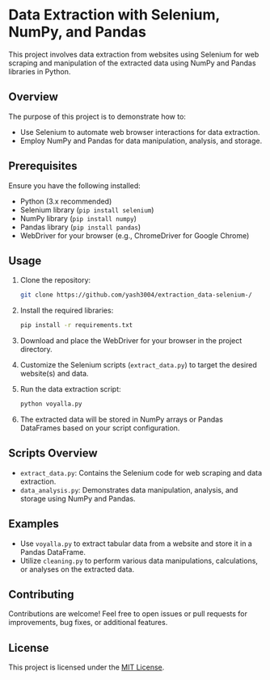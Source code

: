 # Data Extraction with Selenium, NumPy, and Pandas

This project involves data extraction from websites using Selenium for web scraping and manipulation of the extracted data using NumPy and Pandas libraries in Python.

## Overview

The purpose of this project is to demonstrate how to:

- Use Selenium to automate web browser interactions for data extraction.
- Employ NumPy and Pandas for data manipulation, analysis, and storage.

## Prerequisites

Ensure you have the following installed:

- Python (3.x recommended)
- Selenium library (`pip install selenium`)
- NumPy library (`pip install numpy`)
- Pandas library (`pip install pandas`)
- WebDriver for your browser (e.g., ChromeDriver for Google Chrome)

## Usage

1. Clone the repository:
    ```bash
    git clone https://github.com/yash3004/extraction_data-selenium-/
    ```

2. Install the required libraries:
    ```bash
    pip install -r requirements.txt
    ```

3. Download and place the WebDriver for your browser in the project directory.

4. Customize the Selenium scripts (`extract_data.py`) to target the desired website(s) and data.

5. Run the data extraction script:
    ```bash
    python voyalla.py
    
    ```

6. The extracted data will be stored in NumPy arrays or Pandas DataFrames based on your script configuration.

## Scripts Overview

- `extract_data.py`: Contains the Selenium code for web scraping and data extraction.
- `data_analysis.py`: Demonstrates data manipulation, analysis, and storage using NumPy and Pandas.

## Examples

- Use `voyalla.py` to extract tabular data from a website and store it in a Pandas DataFrame.
- Utilize `cleaning.py` to perform various data manipulations, calculations, or analyses on the extracted data.

## Contributing

Contributions are welcome! Feel free to open issues or pull requests for improvements, bug fixes, or additional features.

## License

This project is licensed under the [MIT License](LICENSE).
